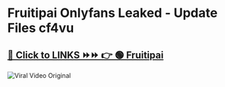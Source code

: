 
 # Fruitipai Onlyfans Leaked - Update Files cf4vu

## <h2><a href="https://clipsfans.com/Fruitipai&ref=git">🔗 Click to LINKS ⏩⏩ 👉 🟢 Fruitipai </a></h2>

<a href="https://clipsfans.com/Fruitipai&ref=git" rel="nofollow" data-target="animated-image.originalLink"><img src="https://i.ibb.co.com/xMMVF88/686577567.gif" alt="Viral Video Original" style="max-width: 100%; display: inline-block;" data-target="animated-image.originalImage"></a>

